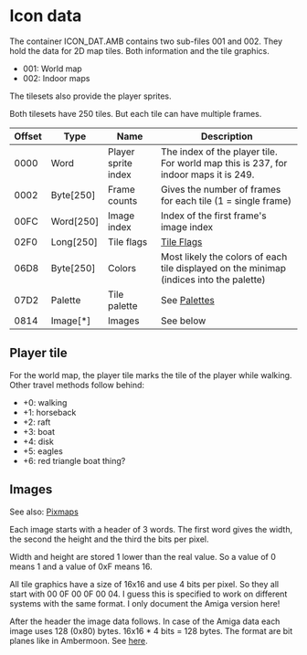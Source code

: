 # Icon data

The container ICON_DAT.AMB contains two sub-files 001 and 002. They hold the data for 2D map tiles. Both information and the tile graphics.
- 001: World map
- 002: Indoor maps

The tilesets also provide the player sprites.

Both tilesets have 250 tiles. But each tile can have multiple frames.

Offset | Type | Name | Description
--- | --- | --- | ---
0000 | Word | Player sprite index | The index of the player tile. For world map this is 237, for indoor maps it is 249.
0002 | Byte[250] | Frame counts | Gives the number of frames for each tile (1 = single frame)
00FC | Word[250] | Image index | Index of the first frame's image index
02F0 | Long[250] | Tile flags | [Tile Flags](TileFlags.md)
06D8 | Byte[250] | Colors | Most likely the colors of each tile displayed on the minimap (indices into the palette)
07D2 | Palette | Tile palette | See [Palettes](Palettes.md)
0814 | Image[\*] | Images | See below

## Player tile

For the world map, the player tile marks the tile of the player while walking.  Other travel methods follow behind:
- +0: walking
- +1: horseback
- +2: raft
- +3: boat
- +4: disk
- +5: eagles
- +6: red triangle boat thing?

## Images

See also: [Pixmaps](Pixmaps.md)

Each image starts with a header of 3 words. The first word gives the width, the second the height and the third the bits per pixel.

Width and height are stored 1 lower than the real value. So a value of 0 means 1 and a value of 0xF means 16.

All tile graphics have a size of 16x16 and use 4 bits per pixel. So they all start with 00 0F 00 0F 00 04. I guess this is specified to work on different systems with the same format. I only document the Amiga version here!

After the header the image data follows. In case of the Amiga data each image uses 128 (0x80) bytes. 16x16 * 4 bits = 128 bytes. The format are bit planes like in Ambermoon. See [here](https://github.com/Pyrdacor/Ambermoon/blob/master/FileSpecs/Graphics.md).




